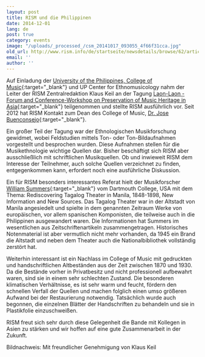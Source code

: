```yaml
---
layout: post
title: RISM und die Philippinen
date: 2014-12-01
lang: de
post: true
category: events
image: "/uploads/_processed_/csm_20141017_093055_4f66f31cca.jpg"
old_url: http://www.rism.info/de/startseite/newsdetails/browse/62/article/64/rism-and-the-philippines.html
email: ''
author: ''
---
```



Auf Einladung der [University of the Philippines, College of Music](http://music.upd.edu.ph/){:target="_blank"} und UP Center for Ethnomusicology nahm der Leiter der RISM Zentralredaktion Klaus Keil an der Tagung [Laon-Laon - Forum and Conference-Workshop on Preservation of Music Heritage in Asia](http://music.upd.edu.ph/research_dissemination.html){:target="_blank"} teilgenommen und stellte RISM ausführlich vor. Seit 2012 hat RISM Kontakt zum Dean des College of Music, [Dr. Jose Buenconsejo](http://music.upd.edu.ph/jose_buenconsejo.html){:target="_blank"}.

Ein großer Teil der Tagung war der Ethnologischen Musikforschung gewidmet, wobei Feldstudien mittels Ton- oder Ton-Bildaufnahmen vorgestellt und besprochen wurden. Diese Aufnahmen stellen für die Musikethnologie wichtige Quellen dar. Bisher beschäftigt sich RISM aber ausschließlich mit schriftlichen Musikquellen. Ob und inwieweit RISM dem Interesse der Teilnehmer, auch solche Quellen verzeichnet zu finden, entgegenkommen kann, erfordert noch eine ausführliche Diskussion.

Ein für RISM besonders interessantes Referat hielt der Musikforscher [William Summers](http://www.dartmouth.edu/~wsummers/){:target="_blank"} vom Dartmouth College, USA mit dem Thema: Rediscovering Tagalog Theater in Manila, 1848-1898, New Information and New Sources. Das Tagalog Theater war in der Altstadt von Manila angesiedelt und spielte in dem genannten Zeitraum Werke von europäischen, vor allem spanischen Komponisten, die teilweise auch in die Philippinen ausgewandert waren. Die Informationen hat Summers im wesentlichen aus Zeitschriftenartikeln zusammengetragen. Historisches Notenmaterial ist aber vermutlich nicht mehr vorhanden, da 1945 ein Brand die Altstadt und neben dem Theater auch die Nationalbibliothek vollständig zerstört hat.

Weiterhin interessant ist ein Nachlass im College of Music mit gedruckten und handschriftlichen Altbeständen aus der Zeit zwischen 1870 und 1930. Da die Bestände vorher in Privatbesitz und nicht professionell aufbewahrt waren, sind sie in einem sehr schlechten Zustand. Die besonderen klimatischen Verhältnisse, es ist sehr warm und feucht, fördern den schnellen Verfall der Quellen und machen folglich einen umso größeren Aufwand bei der Restaurierung notwendig. Tatsächlich wurde auch begonnen, die einzelnen Blätter der Handschriften zu behandeln und sie in Plastikfolie einzuschweißen.





RISM freut sich sehr durch diese Gelegenheit die Bande mit Kollegen in Asien zu stärken und wir hoffen auf eine gute Zusammenarbeit in der Zukunft.





Bildnachweis: Mit freundlicher Genehmigung von Klaus Keil



<script type="text/javascript">var switchTo5x=true;</script><script type="text/javascript" src="http://w.sharethis.com/button/buttons.js"></script><script type="text/javascript">stLight.options({publisher: "9b601438-1ce1-49d8-bfd7-9cff5df54c17", doNotHash: false, doNotCopy: false, hashAddressBar: false});</script>